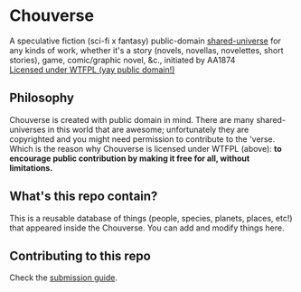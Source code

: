 # Chouverse

A speculative fiction (sci-fi x fantasy) public-domain [shared-universe](https://tvtropes.org/pmwiki/pmwiki.php/Main/SharedUniverse) for any kinds of work, whether it's a story (novels, novellas, novelettes, short stories), game, comic/graphic novel, &c., initiated by AA1874<br>
[Licensed under WTFPL (yay public domain!)](LICENSE)

## Philosophy

Chouverse is created with public domain in mind. There are many shared-universes in this world that are awesome; unfortunately they are copyrighted and you might need permission to contribute to the 'verse. Which is the reason why Chouverse is licensed under WTFPL (above): **to encourage public contribution by making it free for all, without limitations.**

## What's this repo contain?

This is a reusable database of things (people, species, planets, places, etc!) that appeared inside the Chouverse. You can add and modify things here.

## Contributing to this repo
Check the [submission guide](wiki/Submitting).